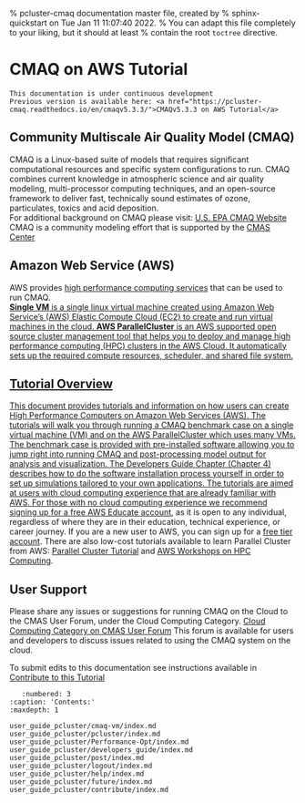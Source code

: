% pcluster-cmaq documentation master file, created by
%   sphinx-quickstart on Tue Jan 11 11:07:40 2022.
%   You can adapt this file completely to your liking, but it should at least
%   contain the root `toctree` directive.

# CMAQ on AWS Tutorial

```{warning}
This documentation is under continuous development
Previous version is available here: <a href="https://pcluster-cmaq.readthedocs.io/en/cmaqv5.3.3/">CMAQv5.3.3 on AWS Tutorial</a>
```

## Community Multiscale Air Quality Model (CMAQ)

CMAQ is a Linux-based suite of models that requires significant computational resources and specific system configurations to run. CMAQ combines current knowledge in atmospheric science and air quality modeling, multi-processor computing techniques, and an open-source framework to deliver fast, technically sound estimates of ozone, particulates, toxics and acid deposition. <br>
For additional background on CMAQ please visit: <a href="http://www.epa.gov/CMAQ">U.S. EPA CMAQ Website</a> <br>
CMAQ is a community modeling effort that is supported by the <a href="http://www.cmascenter.org">CMAS Center</a> <br>

## Amazon Web Service (AWS) 

AWS provides <a href="https://aws.amazon.com/hpc/">high performance computing services</a> that can be used to run CMAQ. <a href="https://aws.amazon.com/hpc/"><br>
<b>Single VM</b> is a single linux virtual machine created using Amazon Web Service’s (AWS) Elastic Compute Cloud (EC2) to create and run virtual machines in the cloud.
<b>AWS ParallelCluster</b> is an AWS supported open source cluster management tool that helps you to deploy and manage high performance computing (HPC) clusters in the AWS Cloud. It automatically sets up the required compute resources, scheduler, and shared file system. <br>


## Tutorial Overview

This document provides tutorials and information on how users can create High Performance Computers on Amazon Web Services (AWS). The tutorials will walk you through running a CMAQ benchmark case on a single virtual machine (VM) and on the AWS ParallelCluster which uses many VMs. The benchmark case is provided with pre-installed software allowing you to jump right into running CMAQ and post-processing model output for analysis and visualization.  The Developers Guide Chapter (Chapter 4) describes how to do the software installation process yourself in order to set up simulations tailored to your own applications.  The tutorials are aimed at users with cloud computing experience that are already familiar with AWS.  For those with no cloud computing experience we recommend signing up for a free <a href="https://aws.amazon.com/education/awseducate/">AWS Educate account</a>, as it is open to any individual, regardless of where they are in their education, technical experience, or career journey. If you are a new user to AWS, you can sign up for a <a href="https://aws.amazon.com/free/">free tier account</a>. There are also low-cost tutorials available to learn Parallel Cluster from AWS: <a href="https://catalog.us-east-1.prod.workshops.aws/workshops/6735ed89-c2de-4180-904c-40ac9fba7419/en-US/intro">Parallel Cluster Tutorial</a> and <a href="https://workshops.aws/categories/HPC">AWS Workshops on HPC Computing</a>.

## User Support

Please share any issues or suggestions for running CMAQ on the Cloud to the CMAS User Forum, under the Cloud Computing Category. <a href="https://forum.cmascenter.org/t/about-the-cloud-computing-category/4285">Cloud Computing Category on CMAS User Forum</a> This forum is available for users and developers to discuss issues related to using the CMAQ system on the cloud. 

To submit edits to this documentation see instructions available in <a href="https://cyclecloud-cmaq.readthedocs.io/en/latest/user_guide_cyclecloud/contribute/contribute.html">Contribute to this Tutorial</a>


```{toctree}
   :numbered: 3
:caption: 'Contents:'
:maxdepth: 1

user_guide_pcluster/cmaq-vm/index.md
user_guide_pcluster/pcluster/index.md
user_guide_pcluster/Performance-Opt/index.md
user_guide_pcluster/developers_guide/index.md
user_guide_pcluster/post/index.md
user_guide_pcluster/logout/index.md
user_guide_pcluster/help/index.md
user_guide_pcluster/future/index.md
user_guide_pcluster/contribute/index.md
```
